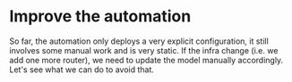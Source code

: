 # Improve the automation

So far, the automation only deploys a very explicit configuration, it still involves some manual work and is very static.  If the infra change (i.e. we add one more router), we need to update the model manually accordingly.  Let's see what we can do to avoid that.
